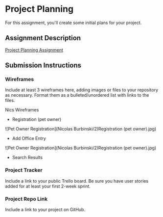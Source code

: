# Project Planning
For this assignment, you'll create some initial plans for your project.

## Assignment Description
[Project Planning Assignment](https://education.launchcode.org/liftoff/modules/assignments/project-planning)

## Submission Instructions

### Wireframes

Include at least 3 wireframes here, adding images or files to your repository as necessary. Format them as a bulleted/unordered list with links to the files.

Nics Wireframes
* Registration (pet owner)

![Pet Owner Registration](Nicolas Burbinski/2\)Registration \(pet owner\).jpg)

* Add Office Entry

![Pet Owner Registration](Nicolas Burbinski/2\)Registration (pet owner).jpg)

* Search Results


### Project Tracker

Include a link to your public Trello board. Be sure you have user stories added for at least your first 2-week sprint.

### Project Repo Link

Include a link to your project on GitHub.

